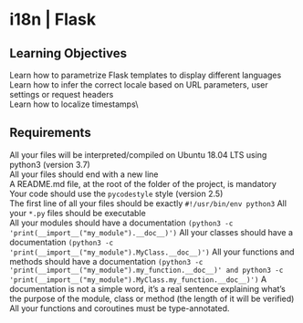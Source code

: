 # i18n | Flask

## Learning Objectives
Learn how to parametrize Flask templates to display different languages\
Learn how to infer the correct locale based on URL parameters, user settings or request headers\
Learn how to localize timestamps\
## Requirements
All your files will be interpreted/compiled on Ubuntu 18.04 LTS using python3 (version 3.7)\
All your files should end with a new line\
A README.md file, at the root of the folder of the project, is mandatory\
Your code should use the `pycodestyle` style (version 2.5)\
The first line of all your files should be exactly `#!/usr/bin/env python3`
All your `*.py` files should be executable\
All your modules should have a documentation `(python3 -c 'print(__import__("my_module").__doc__)')`
All your classes should have a documentation `(python3 -c 'print(__import__("my_module").MyClass.__doc__)')`
All your functions and methods should have a documentation `(python3 -c 'print(__import__("my_module").my_function.__doc__)' and python3 -c 'print(__import__("my_module").MyClass.my_function.__doc__)')`
A documentation is not a simple word, it’s a real sentence explaining what’s the purpose of the module, class or method (the length of it will be verified)\
All your functions and coroutines must be type-annotated.
